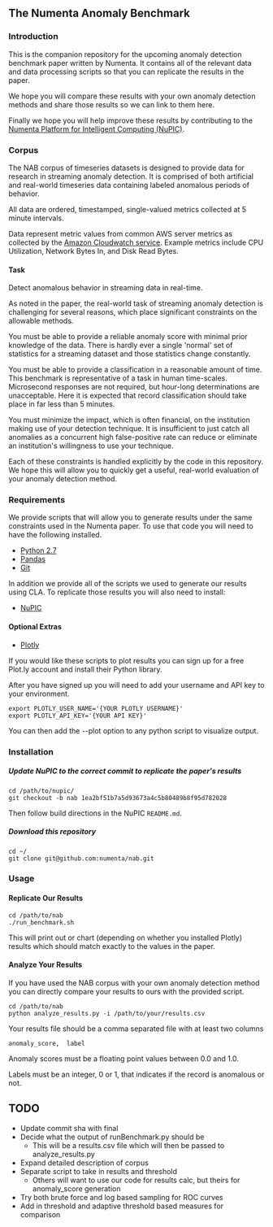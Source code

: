 The Numenta Anomaly Benchmark
-----------------------------

### Introduction

This is the companion repository for the upcoming anomaly detection benchmark
paper written by Numenta. It contains all of the relevant data and data
processing scripts so that you can replicate the results in the paper.

We hope you will compare these results with your own anomaly detection methods
and share those results so we can link to them here.

Finally we hope you will help improve these results by contributing to the
[Numenta Platform for Intelligent Computing (NuPIC)](https://github.com/numenta/nupic).

### Corpus

The NAB corpus of timeseries datasets is designed to provide data for research
in streaming anomaly detection. It is comprised of both artificial and
real-world timeseries data containing labeled anomalous periods of behavior.

All data are ordered, timestamped, single-valued metrics collected at 5 minute
intervals.

Data represent metric values from common AWS server metrics as collected by
the [Amazon Cloudwatch service](https://aws.amazon.com/documentation/cloudwatch/). Example metrics include CPU Utilization, Network
Bytes In, and Disk Read Bytes.

#### Task

Detect anomalous behavior in streaming data in real-time.

As noted in the paper, the real-world task of streaming anomaly detection is
challenging for several reasons, which place significant constraints on the
allowable methods.

You must be able to provide a reliable anomaly score with minimal prior
knowledge of the data. There is hardly ever a single 'normal' set of statistics
for a streaming dataset and those statistics change constantly.

You must be able to provide a classification in a reasonable amount of time.
This benchmark is representative of a task in human time-scales. Microsecond
responses are not required, but hour-long determinations are unacceptable. Here
it is expected that record classification should take place in far less than 5
minutes.

You must minimize the impact, which is often financial, on the institution
making use of your detection technique. It is insufficient to just catch all
anomalies as a concurrent high false-positive rate can reduce or eliminate an
institution's willingness to use your technique.

Each of these constraints is handled explicitly by the code in this repository.
We hope this will allow you to quickly get a useful, real-world evaluation of
your anomaly detection method.

### Requirements

We provide scripts that will allow you to generate results under the same
constraints used in the Numenta paper. To use that code you will need to have
the following installed.

- [Python 2.7](https://www.python.org/download/)
- [Pandas](http://pandas.pydata.org/)
- [Git](http://git-scm.com/book/en/Getting-Started-Installing-Git)

In addition we provide all of the scripts we used to generate our results using
CLA. To replicate those results you will also need to install:

- [NuPIC](http://www.github.com/numenta/nupic)

#### Optional Extras

- [Plotly](https://plot.ly/)

If you would like these scripts to plot results you can sign up for a free Plot.ly
account and install their Python library.

After you have signed up you will need to add your username and API key to your
environment.

    export PLOTLY_USER_NAME='{YOUR PLOTLY USERNAME}'
    export PLOTLY_API_KEY='{YOUR API KEY}'

You can then add the --plot option to any python script to visualize output.

### Installation

##### Update NuPIC to the correct commit to replicate the paper's results

    cd /path/to/nupic/
    git checkout -b nab 1ea2bf51b7a5d93673a4c5b80489b8f95d782028

Then follow build directions in the NuPIC `README.md`.

##### Download this repository

    cd ~/
    git clone git@github.com:numenta/nab.git

### Usage


#### Replicate Our Results

    cd /path/to/nab
    ./run_benchmark.sh

This will print out or chart (depending on whether you installed Plotly) results which should match exactly to the values in the paper.

#### Analyze Your Results

If you have used the NAB corpus with your own anomaly detection method you can
directly compare your results to ours with the provided script.

    cd /path/to/nab
    python analyze_results.py -i /path/to/your/results.csv

Your results file should be a comma separated file with at least two
columns

    anomaly_score,  label

Anomaly scores must be a floating point values between 0.0 and 1.0.

Labels must be an integer, 0 or 1, that indicates if the record is anomalous
or not.

## TODO

- Update commit sha with final
- Decide what the output of runBenchmark.py should be
  - This will be a results.csv file which will then be passed to analyze_results.py
- Expand detailed description of corpus
- Separate script to take in results and threshold
  - Others will want to use our code for results calc, but theirs for anomaly_score generation
- Try both brute force and log based sampling for ROC curves
- Add in threshold and adaptive threshold based measures for comparison

